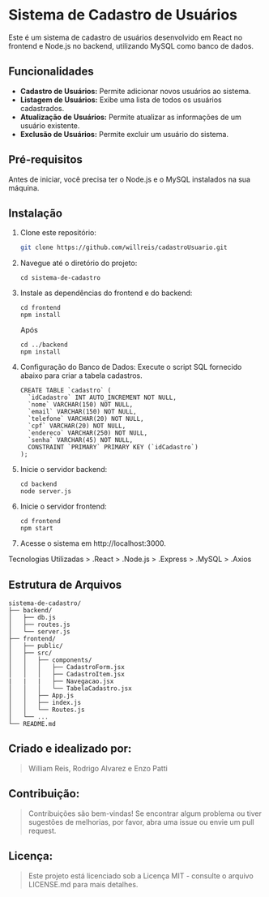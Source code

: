 # Sistema de Cadastro de Usuários

Este é um sistema de cadastro de usuários desenvolvido em React no frontend e Node.js no backend, utilizando MySQL como banco de dados.

## Funcionalidades

- **Cadastro de Usuários:** Permite adicionar novos usuários ao sistema.
- **Listagem de Usuários:** Exibe uma lista de todos os usuários cadastrados.
- **Atualização de Usuários:** Permite atualizar as informações de um usuário existente.
- **Exclusão de Usuários:** Permite excluir um usuário do sistema.

## Pré-requisitos

Antes de iniciar, você precisa ter o Node.js e o MySQL instalados na sua máquina.

## Instalação

1. Clone este repositório:

   ```bash
   git clone https://github.com/willreis/cadastroUsuario.git

   ```

2. Navegue até o diretório do projeto:
    ````
   cd sistema-de-cadastro
   ````

4. Instale as dependências do frontend e do backend:
   ````
   cd frontend
   npm install
   ````
   Após
   ````
   cd ../backend
   npm install
   ````

6. Configuração do Banco de Dados:
   Execute o script SQL fornecido abaixo para criar a tabela cadastros.
   ````
   CREATE TABLE `cadastro` ( 
     `idCadastro` INT AUTO_INCREMENT NOT NULL,
     `nome` VARCHAR(150) NOT NULL,
     `email` VARCHAR(150) NOT NULL,
     `telefone` VARCHAR(20) NOT NULL,
     `cpf` VARCHAR(20) NOT NULL,
     `endereco` VARCHAR(250) NOT NULL,
     `senha` VARCHAR(45) NOT NULL,
     CONSTRAINT `PRIMARY` PRIMARY KEY (`idCadastro`)
   );
   ````

7. Inicie o servidor backend:
   ````
   cd backend
   node server.js
   ````

9. Inicie o servidor frontend:
   ````
   cd frontend
   npm start
   ````

11. Acesse o sistema em http://localhost:3000.

Tecnologias Utilizadas
    > .React
    > .Node.js
    > .Express
    > .MySQL
    > .Axios

## Estrutura de Arquivos

    sistema-de-cadastro/
    ├── backend/
    │   ├── db.js
    │   ├── routes.js
    │   └── server.js
    ├── frontend/
    │   ├── public/
    │   ├── src/
    │   │   ├── components/
    │   │   │   ├── CadastroForm.jsx
    │   │   │   ├── CadastroItem.jsx
    |   |   |   ├── Navegacao.jsx
    │   │   │   └── TabelaCadastro.jsx
    │   │   ├── App.js
    │   │   ├── index.js
    │   │   └── Routes.js
    │   └── ...
    └── README.md

## Criado e idealizado por:
> William Reis, Rodrigo Alvarez e Enzo Patti

## Contribuição:
> Contribuições são bem-vindas! Se encontrar algum problema ou tiver sugestões de melhorias, por favor, abra uma issue ou envie um pull request.

## Licença:
> Este projeto está licenciado sob a Licença MIT - consulte o arquivo LICENSE.md para mais detalhes.

